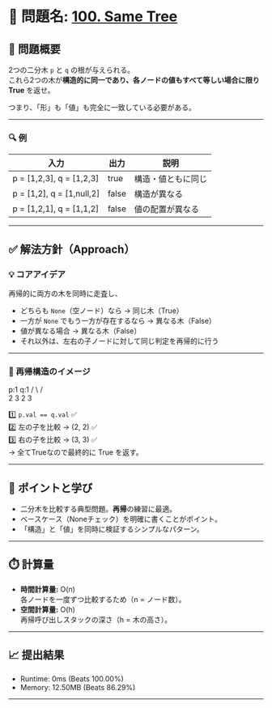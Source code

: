 # 🌳 問題名: [100. Same Tree](https://leetcode.com/problems/same-tree/)

## 📝 問題概要

2つの二分木 `p` と `q` の根が与えられる。  
これら2つの木が**構造的に同一であり、各ノードの値もすべて等しい場合に限り True** を返せ。  

つまり、「形」も「値」も完全に一致している必要がある。

---

### 🔍 例

| 入力 | 出力 | 説明 |
|------|------|------|
| p = [1,2,3], q = [1,2,3] | true | 構造・値ともに同じ |
| p = [1,2], q = [1,null,2] | false | 構造が異なる |
| p = [1,2,1], q = [1,1,2] | false | 値の配置が異なる |

---

## ✅ 解法方針（Approach）

### 💡 コアアイデア
再帰的に両方の木を同時に走査し、  
- どちらも `None`（空ノード）なら → 同じ木（True）  
- 一方が `None` でもう一方が存在するなら → 異なる木（False）  
- 値が異なる場合 → 異なる木（False）  
- それ以外は、左右の子ノードに対して同じ判定を再帰的に行う  

---

### 🧩 再帰構造のイメージ

  p:1             q:1
 / \             / \
2   3           2   3

1️⃣ `p.val == q.val` ✅  
2️⃣ 左の子を比較 → (2, 2) ✅  
3️⃣ 右の子を比較 → (3, 3) ✅  
→ 全てTrueなので最終的に True を返す。

---

## 🧠 ポイントと学び
- 二分木を比較する典型問題。**再帰**の練習に最適。  
- ベースケース（Noneチェック）を明確に書くことがポイント。  
- 「構造」と「値」を同時に検証するシンプルなパターン。

---

## ⏱️ 計算量
- **時間計算量:** O(n)  
  各ノードを一度ずつ比較するため（n = ノード数）。
- **空間計算量:** O(h)  
  再帰呼び出しスタックの深さ（h = 木の高さ）。

---

## 📈 提出結果
- Runtime: 0ms (Beats 100.00%)  
- Memory: 12.50MB (Beats 86.29%)

---